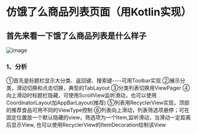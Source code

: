 # 仿饿了么商品列表页面（用Kotlin实现）
## 首先来看一下饿了么商品列表是什么样子

![image](https://github.com/leiyun1993/ELeMaList/raw/master/screenshot/1.gif)

### 1、分析
①首先是标题栏显示大分类、返回键、搜索键----可用Toolbar实现
②展示分类，滑动切换和点击切换，典型的TabLayout
③分类列表切换用ViewPager
④向上滑动时标题栏隐藏，可使用ScrollView监听滑动，也可以使用CoordinatorLayout加AppBarLayout(推荐)
⑤列表用RecyclerView实现，顶部的推荐食品可用不同的ViewType控制
⑥列表向上滑动，列表筛选项悬停；可在固定位置放一个默认隐藏的view，筛选项为一个Item,监听滑动，当滑动一定距离后显示View,
也可以使用RecyclerView的ItemDecoration绘制该View